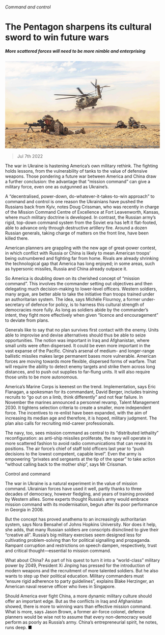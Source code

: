 ###### Command and control

# The Pentagon sharpens its cultural sword to win future wars 

##### More scattered forces will need to be more nimble and enterprising 

![image](images/20220709_USP003.jpg) 

> Jul 7th 2022 

The war in Ukraine is hastening America’s own military rethink. The fighting holds lessons, from the vulnerability of tanks to the value of defensive weapons. Those pondering a future war between America and China draw a further conclusion: the advantage that “mission command” can give a military force, even one as outgunned as Ukraine’s.

A “decentralised, power-down, do-whatever-it-takes-to-win approach” to command and control is one reason the Ukrainians have pushed the Russians back from Kyiv, notes Doug Crissman, who was recently in charge of the Mission Command Centre of Excellence at Fort Leavenworth, Kansas, where much military doctrine is developed. In contrast, the Russian army’s rigid, top-down command system from the Soviet era has left it flat-footed, able to advance only through destructive artillery fire. Around a dozen Russian generals, taking charge of matters on the front line, have been killed there.

American planners are grappling with the new age of great-power contest, in which conflict with Russia or China is likely to mean American troops’ being outnumbered and fighting far from home. Rivals are already shrinking the technological gap that America has long enjoyed; in some areas, such as hypersonic missiles, Russia and China already outpace it.

So America is doubling down on its cherished concept of “mission command”. This involves the commander setting out objectives and then delegating much decision-making to lower-level officers. Western soldiers, many argue, are better able to take the initiative than troops trained under an authoritarian system. The idea, says Michèle Flournoy, a former under-secretary of defence for policy, is to harness this cultural strength of democracies more fully. As long as soldiers abide by the commander’s intent, they fight more effectively when given “licence and encouragement” to deviate from plans.

Generals like to say that no plan survives first contact with the enemy. Units able to improvise and devise alternatives should thus be able to seize opportunities. The notion was important in Iraq and Afghanistan, where small units were often dispersed. It could be even more important in the vast expanse of the Pacific. China’s arsenal of medium- and longer-range ballistic missiles makes large permanent bases more vulnerable. American forces are moving towards more flexible, dispersed forms of warfare. That will require the ability to detect enemy targets and strike them across long distances, and to push out supplies to far-flung units. It will also require those units to be more autonomous. 

America’s Marine Corps is keenest on the trend. Implementation, says Eric Flanagan, a spokesman for its commandant, David Berger, includes training recruits to “go out on a limb, think differently” and not fear failure. In November the marines announced a personnel revamp, Talent Management 2030. It tightens selection criteria to create a smaller, more independent force. The incentives to re-enlist have been expanded, with the aim of increasing its median age and therefore, it is hoped, military judgment. The plan also calls for recruiting mid-career professionals.

The navy, too, sees mission command as central to its “distributed lethality” reconfiguration: as anti-ship missiles proliferate, the navy will operate in more scattered fashion to avoid radio communications that can reveal its positions. The air force’s chief of staff told officers last year to “push decisions to the lowest competent, capable level”. Even the army is empowering “privates and sergeants at the tip of the spear” to take action “without calling back to the mother ship”, says Mr Crissman.

Control and command

The war in Ukraine is a natural experiment in the value of mission command. Ukrainian forces have used it well, partly thanks to three decades of democracy, however fledgling, and years of training provided by Western allies. Some experts thought Russia’s army would embrace mission command with its modernisation, begun after its poor performance in Georgia in 2008. 

But the concept has proved anathema to an increasingly authoritarian system, says Nora Bensahel of Johns Hopkins University. Nor does it help, she adds, that many Russian soldiers are conscripts disinclined to give their “creative all”. Russia’s big military exercises seem designed less for cultivating problem-solving than for political signalling and propaganda. Rampant corruption and restrictions on speech dampen, respectively, trust and critical thought—essential to mission command.

What about China? As part of his quest to turn it into a “world-class” military power by 2049, President Xi Jinping has pressed for the introduction of modern weapons and the recruitment of more talented soldiers. But he also wants to step up their political education. Military commanders must ”ensure rigid adherence to party guidelines”, explains Blake Herzinger, an American naval reserve officer who lives in Singapore.

Should America ever fight China, a more dynamic military culture should offer an important edge. But as the conflicts in Iraq and Afghanistan showed, there is more to winning wars than effective mission command. What is more, says Jason Brown, a former air-force colonel, defence planners would be wise not to assume that every non-democracy would perform as poorly as Russia’s army. China’s entrepreneurial spirit, he notes, runs deep. ■


